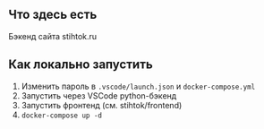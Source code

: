 ## Что здесь есть

Бэкенд сайта stihtok.ru

## Как локально запустить

1. Изменить пароль в `.vscode/launch.json` и `docker-compose.yml`
2. Запустить через VSCode python-бэкенд
3. Запустить фронтенд (см. stihtok/frontend)
4. `docker-compose up -d`
